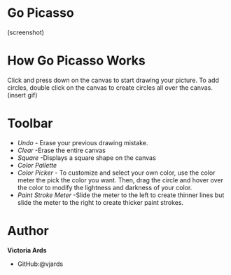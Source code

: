 # Go Picasso
(screenshot)
# How Go Picasso Works
Click and press down on the canvas to start drawing your picture.
To add circles, double click on the canvas to create circles all over the canvas.
(insert gif)
# Toolbar
- *Undo*  - Erase your previous drawing mistake.
- *Clear*
 -Erase the entire canvas
- *Square*
 -Displays a square shape on the canvas
 - *Color Pallette* 
 - *Color Picker* - To customize and select your own color, use the color meter the pick the color you want. Then, drag the circle and hover over the color to modify the lightness and darkness of your color.
 - *Paint Stroke Meter* -Slide the meter to the left to create thinner lines but slide the meter to the right to create thicker paint strokes.
# Author
**Victoria Ards**
- GitHub:@vjards
